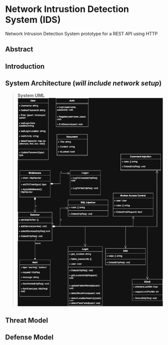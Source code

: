 # Network Intrustion Detection System (IDS)

Network Intrusion Detection System prototype for a REST API using HTTP

## Abstract

## Introduction

## System Architecture (_will include network setup_)

> **System UML**
> ![UML for the system code](images/Server%20IDS%20UML.drawio.png)

## Threat Model

## Defense Model

